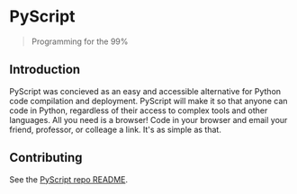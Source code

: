 # PyScript

> Programming for the 99%

## Introduction

PyScript was concieved as an easy and accessible alternative for Python code compilation and deployment. PyScript will make it so that anyone can code in Python, regardless of their access to complex tools and other languages. All you need is a browser! Code in your browser and email your friend, professor, or colleage a link. It's as simple as that.

## Contributing

See the [PyScript repo README](https://github.com/pyscript/pyscript).
